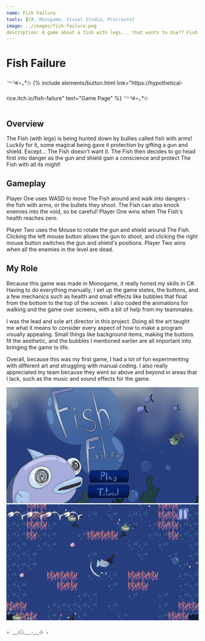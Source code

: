 ```yaml
---
name: Fish Failure
tools: [C#, Monogame, Visual Studio, Procreate]
image: ../images/fish-failure.png
description: A game about a fish with legs... that wants to die?? Fish Failure is a competitive 2D two player game. 
---
```


# Fish Failure

<p class="text-center">𓆝༄⋆｡°✩
{% include elements/button.html link="https://hypothetical-rice.itch.io/fish-failure" text="Game Page" %}
𓆝༄⋆｡°✩</p>

## Overview

The Fish (with legs) is being hunted down by bullies called fish with arms! Luckily for it, some magical being gave it protection by gifting a gun and shield. Except... The Fish doesn't want it. The Fish then decides to go head first into danger as the gun and shield gain a conscience and protect The Fish with all its might!


## Gameplay

Player One uses WASD to move The Fish around and walk into dangers - the fish with arms, or the bullets they shoot. The Fish can also knock enemies into the void, so be careful! Player One wins when The Fish's health reaches zero.

Player Two uses the Mouse to rotate the gun and shield around The Fish. Clicking the left mouse button allows the gun to shoot, and clicking the right mouse button switches the gun and shield's positions. Player Two wins when all the enemies in the level are dead.


## My Role

Because this game was made in Monogame, it really honed my skills in C#. Having to do everything manually, I set up the game states, the buttons, and a few mechanics such as health and small effects like bubbles that float from the bottom to the top of the screen. I also coded the animations for walking and the game over screens, with a bit of help from my teammates.

I was the lead and sole art director in this project. Doing all the art taught me what it means to consider every aspect of how to make a program visually appealing. Small things like background items, making the buttons fit the aesthetic, and the bubbles I mentioned earlier are all important into bringing the game to life.

Overall, because this was my first game, I had a lot of fun experimenting with different art and struggling with manual coding. I also really appreciated my team because they went so above and beyond in areas that I lack, such as the music and sound effects for the game.


![preview](../images/fish-failure-title.png)
![search](../images/fish-failure-gameplay.png)

<p class="text-center">⊹ ࣪ ﹏𓊝﹏𓂁﹏⊹ ࣪ ˖</p>
